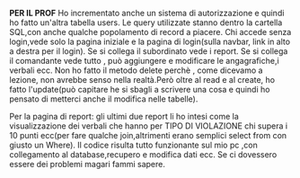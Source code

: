 ****PER IL PROF****
Ho incrementato anche un sistema di autorizzazione e quindi ho fatto un'altra tabella users. Le query utilizzate stanno dentro la cartella SQL,con anche qualche popolamento di record a piacere.
Chi accede senza login,vede solo la pagina iniziale e la pagina di login(sulla navbar, link in alto a destra per il login).
Se si collega il subordinato vede i report. Se si collega il comandante vede tutto , può aggiungere e modificare le angagrafiche,i verbali ecc.
Non ho fatto il metodo delete perchè , come dicevamo a lezione, non avrebbe senso nella realtà.Però oltre al read e al create, ho fatto l'update(può capitare he si sbagli a scrivere una cosa
e quindi ho pensato di metterci anche il modifica nelle tabelle).

Per la pagina di report: gli ultimi due report li ho intesi come la visualizzazione dei verbali che hanno per TIPO DI VIOLAZIONE chi supera i 10 punti ecc(per fare qualche join,altrimenti erano semplici select from con giusto un Where).
Il codice risulta tutto funzionante sul mio pc ,con collegamento al database,recupero e modifica dati ecc.
Se ci dovessero essere dei problemi magari fammi sapere.
